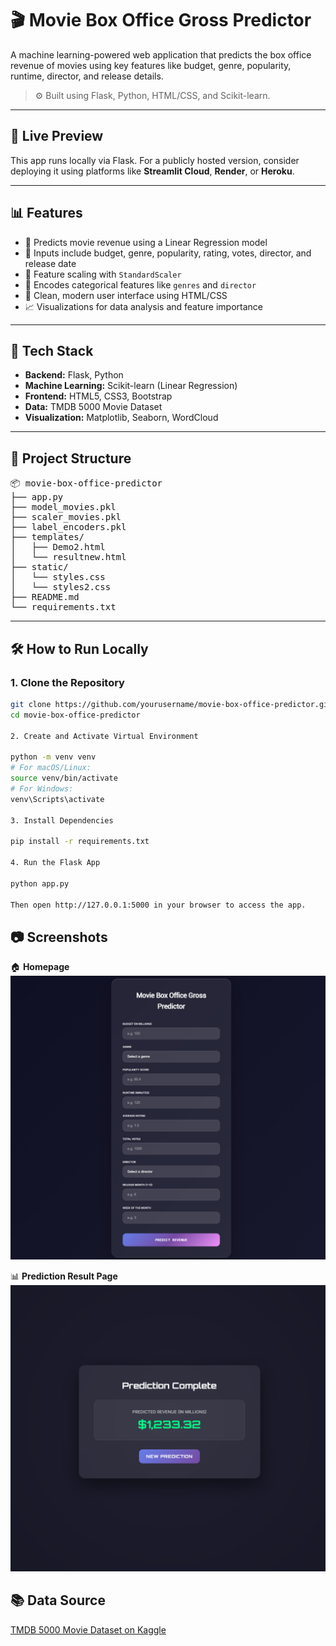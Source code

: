 # 🎬 Movie Box Office Gross Predictor

A machine learning-powered web application that predicts the box office revenue of movies using key features like budget, genre, popularity, runtime, director, and release details.

> ⚙️ Built using Flask, Python, HTML/CSS, and Scikit-learn.

---

## 🚀 Live Preview

This app runs locally via Flask. For a publicly hosted version, consider deploying it using platforms like **Streamlit Cloud**, **Render**, or **Heroku**.

---

## 📊 Features

- 🎯 Predicts movie revenue using a Linear Regression model
- 📝 Inputs include budget, genre, popularity, rating, votes, director, and release date
- 🧼 Feature scaling with `StandardScaler`
- 🔣 Encodes categorical features like `genres` and `director`
- 🎨 Clean, modern user interface using HTML/CSS
- 📈 Visualizations for data analysis and feature importance

---

## 🧠 Tech Stack

- **Backend:** Flask, Python
- **Machine Learning:** Scikit-learn (Linear Regression)
- **Frontend:** HTML5, CSS3, Bootstrap
- **Data:** TMDB 5000 Movie Dataset
- **Visualization:** Matplotlib, Seaborn, WordCloud

---

## 📁 Project Structure

<pre>
📦 movie-box-office-predictor
├── app.py
├── model_movies.pkl
├── scaler_movies.pkl
├── label_encoders.pkl
├── templates/
│   ├── Demo2.html
│   └── resultnew.html
├── static/
│   └── styles.css
│   └── styles2.css
├── README.md
└── requirements.txt
</pre>

---

## 🛠️ How to Run Locally

### 1. Clone the Repository

```bash
git clone https://github.com/yourusername/movie-box-office-predictor.git
cd movie-box-office-predictor

2. Create and Activate Virtual Environment

python -m venv venv
# For macOS/Linux:
source venv/bin/activate
# For Windows:
venv\Scripts\activate

3. Install Dependencies

pip install -r requirements.txt

4. Run the Flask App

python app.py

Then open http://127.0.0.1:5000 in your browser to access the app.
```
## 📷 Screenshots

🏠 **Homepage**  
![Homepage](homepage.png)

📊 **Prediction Result Page**  
![Result](prediction.png)

## 📚 Data Source

[TMDB 5000 Movie Dataset on Kaggle](https://www.kaggle.com/datasets/tmdb/tmdb-movie-metadata)

